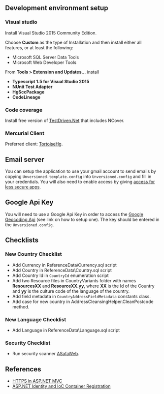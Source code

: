 ## Development environment setup

### Visual studio

Install Visual Studio 2015 Community Edition. 

Choose **Custom** as the type of Installation and then install either all features, or at least the following:

- Microsoft SQL Server Data Tools
- Microsoft Web Developer Tools

From **Tools > Extension and Updates...** install

* **Typescript 1.5 for Visual Studio 2015**
* **NUnit Test Adapter**
* **HgSccPackage**
* **CodeLineage**

### Code coverage

Install free version of [TestDriven.Net](http://www.testdriven.net/) that includes NCover.

### Mercurial Client

Preferred client: [TortoiseHg](http://tortoisehg.bitbucket.org/).

## Email server

You can setup the application to use your gmail account to send emails by copying `Unversioned.template.config` into `Unversioned.config` and fill in your credentials. You will also need to enable access by giving [access for less secure apps](https://www.google.com/settings/security/lesssecureapps).

## Google Api Key

You will need to use a Google Api Key in order to access the [Google Geocoding Api](https://developers.google.com/maps/documentation/geocoding/intro) (see link on how to setup one). The key should be entered in the `Unversioned.config`. 

## Checklists

### New Country Checklist

- Add Currency in ReferenceData\Currency.sql script
- Add Country in ReferenceData\Country.sql script
- Add Country Id in `CountryId` enumeration script
- Add two Resource files in CountryVariants folder with names **ResourcesXX** and **ResourceXX.yy**, where **XX** is the Id of the Country and **yy** is the culture code of the language of the country.
- Add field metadata in `CountryAddressFieldMetadata` constants class.
- Add case for new country in AddressCleansingHelper.CleanPostcode method.

### New Language Checklist

- Add Language in ReferenceData\Language.sql script

### Security Checklist

- Run security scanner [ASafaWeb](https://asafaweb.com/).

## References

- [HTTPS in ASP.NET MVC](http://tech.trailmax.info/2014/02/implemnting-https-everywhere-in-asp-net-mvc-application/)
- [ASP.NET Identity and IoC Container Registration](http://tech.trailmax.info/2014/09/aspnet-identity-and-ioc-container-registration/)
